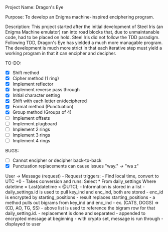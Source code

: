 Project Name: Dragon's Eye

Purpose: To develop an Enigma machine-inspired enciphering program.

Description: This project started after the initial development of Steel Iris (an Enigma Machine emulator) ran into road blocks that, due to unmaintanable code, had to be placed on hold. Steel Iris did not follow the TDD paradigm. Following TDD, Dragon's Eye has yielded a much more managable program. The development is much more strict in that each iterative step must yield a working program in that it can encipher and decipher.

TO-DO:
- [x] Shift method
- [x] Cipher method (1 ring)
- [x] Implement reflector
- [x] Implement reverse pass through
- [x] Initial character setting
- [x] Shift with each letter en/deciphered
- [x] Format method (Punctuation)
- [x] Group method (Groups of 4)
- [ ] Implement offsets
- [ ] Implement plugboard
- [ ] Implement 2 rings
- [ ] Implement 3 rings
- [ ] Implement 4 rings

BUGS:
- [ ] Cannot encipher or decipher back-to-back
- [x] Punctuation replacements can cause issues "way." -> "wa z"

User -> Message (request)
    - Request triggers:
        - Find local time, convert to UTC +0
        - Takes conversion and runs:
            Select * From daily_settings
            Where datetime = Last(datetime < @UTC);
        - Information is stored in a list
        - daily_settings.id is used to pull key_ind and enc_ind, both are stored
            - enc_id is encrypted by starting_positions
                - result replaces starting_positions
            - a method pulls out bigrams from key_ind and enc_ind
                - ex. (CATS, DOGS) => (CD, AO, TG, SS)
            - above list is used to reference the bigram row for that daily_setting.id.
                - replacement is done and separated
                    - appended to encrypted message at beginning
        - with crypto set, message is run through
        - displayed to user